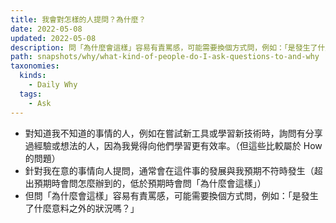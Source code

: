 ```yaml
---
title: 我會對怎樣的人提問？為什麼？
date: 2022-05-08
updated: 2022-05-08
description: 問「為什麼會這樣」容易有責罵感，可能需要換個方式問，例如：「是發生了什麼意料之外的狀況嗎？」
path: snapshots/why/what-kind-of-people-do-I-ask-questions-to-and-why
taxonomies:
  kinds: 
    - Daily Why
  tags: 
    - Ask
---
```


- 對知道我不知道的事情的人，例如在嘗試新工具或學習新技術時，詢問有分享過經驗或想法的人，因為我覺得向他們學習更有效率。（但這些比較屬於 How 的問題）
- 針對我在意的事情向人提問，通常會在這件事的發展與我預期不符時發生（超出預期時會問怎麼辦到的，低於預期時會問「為什麼會這樣」）
- 但問「為什麼會這樣」容易有責罵感，可能需要換個方式問，例如：「是發生了什麼意料之外的狀況嗎？」